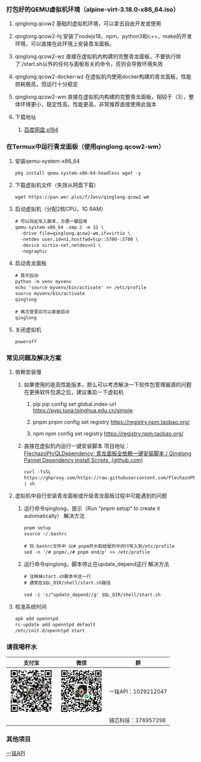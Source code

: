 ### 打包好的QEMU虚拟机环境（alpine-virt-3.18.0-x86_64.iso）

1. qinglong.qcow2
   基础的虚拟机环境，可以拿去自由开发或使用
2. qinglong.qcow2-hj
   安装了nodejs18，npm，python3和c++，make的开发环境，可以直接在此环境上安装青龙面板。
3. qinglong.qcow2-wz
   直接在虚拟机内构建的完整青龙面板，不要执行除了./start.sh以外的任何与面板有关的命令，否则会导致环境失效
4. qinglong.qcow2-docker-wz
   在虚拟机内使用docker构建的青龙面板，性能损耗极高，但运行十分稳定
5. qinglong.qcow2-wm
   直接在虚拟机内构建的完整青龙面板，相较于（3），整体环境更小，稳定性高，性能更高，非常推荐直接使用此版本
6. 下载地址
   
   1. [百度网盘 p194](https://pan.baidu.com/s/1fzpT08VzZQG5Lx7rPzzYDQ?pwd=p194)

### 在Termux中运行青龙面板（使用qinglong.qcow2-wm）

1. 安装qemu-system-x86_64
   
   ```shell
   pkg install qemu-system-x86-64-headless wget -y
   ```

2. 下载虚拟机文件（失效从网盘下载）
   
   ```shell
   wget https://pan.wer.plus/f/Jwsv/qinglong.qcow2-wm
   ```

3. 启动虚拟机（分配2核CPU，1G RAM）
   
   ```shell
   # 可以将此写入脚本，方便一键启用
   qemu-system-x86_64 -smp 2 -m 1G \
     -drive file=qinglong.qcow2-wm,if=virtio \
     -netdev user,id=n1,hostfwd=tcp::5700-:5700 \
     -device virtio-net,netdev=n1 \
     -nographic
   ```

4. 启动青龙面板
   
   ```shell
   # 首次启动
   python -m venv myvenv
   echo 'source myvenv/bin/activate' >> /etc/profile
   source myvenv/bin/activate
   qinglong
   
   # 再次登录后可以直接启动
   qinglong
   ```

5. 关闭虚拟机
   
   ```shell
   poweroff
   ```
   
   

### 常见问题及解决方案

1. 依赖安装慢
   
   1. 如果使用的是高性能版本，那么可以考虑解决一下软件包管理器源的问题
      在更换软件包源之后，建议重启一下虚拟机
      
      1. pip
         pip config set global.index-url https://pypi.tuna.tsinghua.edu.cn/simple
      
      2. pnpm
         pnpm config set registry https://registry.npm.taobao.org/
      
      3. npm
         npm config set registry https://registry.npm.taobao.org/
   
   2. 直接在虚拟机内运行一键安装脚本
      项目地址：[FlechazoPh/QLDependency: 青龙面板全依赖一键安装脚本 / Qinglong Pannel Dependency Install Scripts. (github.com)](https://github.com/FlechazoPh/QLDependency)
      
      ```shell
      curl -fsSL https://ghproxy.com/https://raw.githubusercontent.com/FlechazoPh/QLDependency/main/Shell/QLOneKeyDependency.sh | sh
      ```

2. 虚拟机中自行安装青龙面板或升级青龙面板过程中可能遇到的问题
   
   1. 运行命令qinglong，提示（Run “pnpm setup“ to create it automatically）
      解决方法
      
      ```shell
      pnpm setup
      source ~/.bashrc
      
      # 将.bashrc文件中 以# pnpm开头和结尾的中间行写入到/etc/profile
      sed -n '/# pnpm/,/# pnpm end/p' >> /etc/profile
      ```
   
   2. 运行命令qinglong，脚本停止在update_depend这行
      解决方法
      
      ```shell
      # 注释掉start.sh脚本中这一行
      # 通常在$QL_DIR/shell/start.sh路径
      
      sed -i 's/^update_depend//g' $QL_DIR/shell/start.sh
      ```
3. 校准系统时间
     ``` shell
     apk add openntpd
     rc-update add openntpd default
     /etc/init.d/openntpd start
     ```
      
      

### 请我喝杯水

| 支付宝                                                                                     | 微信                                                                                    | 群                |
| --------------------------------------------------------------------------------------- | ------------------------------------------------------------------------------------- | ---------------- |
| <img src="https://github.com/HG-ha/qinglong/blob/main/zfb.jpg?raw=true" title="" alt="zfb" width="120px" height="120px"> | <img title="" src="https://github.com/HG-ha/qinglong/blob/main/wx.png?raw=true" alt="wx" width="120px" height="120px"> | 一铭API：1029212047 |
|                                                                                       |                                                                                       | 镜芯科技：376957298   |



### 其他项目

[一铭API](https://api.wer.plus)

